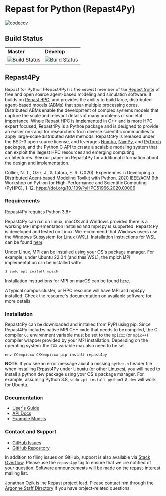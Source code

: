 # Repast for Python (Repast4Py)

[![codecov](https://codecov.io/gh/Repast/repast4py/branch/develop/graph/badge.svg?token=JCDU2LT8G2)](https://codecov.io/gh/Repast/repast4py/branch/develop)

## Build Status

<table>
  <tr>
    <td><b>Master</b></td>
    <td><b>Develop</b></td>
  </tr>
  <tr>
    <td><a href="https://circleci.com/gh/Repast/repast4py/tree/master"><img src="https://circleci.com/gh/Repast/repast4py/tree/master.svg?style=shield" alt="Build Status" /></a></td>
    <td><a href="https://circleci.com/gh/Repast/repast4py/tree/develop"><img src="https://circleci.com/gh/Repast/repast4py/tree/develop.svg?style=shield" alt="Build Status" /></a></td>
  </tr>
</table>

## Repast4Py

Repast for Python (Repast4Py) is the newest member of the [Repast Suite](https://repast.github.io) of 
free and open source agent-based modeling and simulation software.
It builds on  [Repast HPC](https://repast.github.io/repast_hpc.html), and provides the ability to build large, distributed agent-based models (ABMs) that span multiple processing cores. 
Distributed ABMs enable the development of complex systems models that capture the 
scale and relevant details of many problems of societal importance. Where Repast HPC is 
implemented in C++ and is more HPC expert focused, Repast4Py is a Python package and is 
designed to provide an easier on-ramp for researchers from diverse scientific communities to apply large-scale distributed ABM methods. 
Repast4Py is released under the BSD-3 open source license, and leverages [Numba](https://numba.pydata.org),
[NumPy](https://numpy.org), and [PyTorch](https://pytorch.org) packages, and the Python C API 
to create a scalable modeling system that can exploit the largest HPC resources and emerging computing architectures. See our paper on Repast4Py for additional information about the design and implementation.

Collier, N. T., Ozik, J., & Tatara, E. R. (2020). Experiences in Developing a Distributed Agent-based Modeling Toolkit with Python. 2020 IEEE/ACM 9th Workshop on Python for High-Performance and Scientific Computing (PyHPC), 1–12. https://doi.org/10.1109/PyHPC51966.2020.00006

### Requirements

Repast4Py requires Python 3.8+

Repast4Py can run on Linux, macOS and Windows provided there is a working MPI implementation
installed and mpi4py is supported. Repast4Py is developed and tested on Linux. We recommend
that Windows users use the Windows Subsystem for Linux (WSL). Installation instructions for
WSL can be found [here](https://docs.microsoft.com/en-us/windows/wsl/install).

Under Linux, MPI can be installed using your OS's package manager. For example, 
under Ubuntu 22.04 (and thus WSL), the mpich MPI implementation can be installed with:

```bash
$ sudo apt install mpich
```

Installation instructions for MPI on macOS can be found [here](https://repast.github.io/repast4py.site/macos_mpi_install.html).

A typical campus cluster, or HPC resource will have MPI and mpi4py installed. 
Check the resource's documentation on available software for more details.

### Installation

Repast4Py can be downloaded and installed from PyPI using pip. 
Since Repast4Py includes native MPI C++ code that needs to be compiled,
the C compiler `CC` environment variable must be set
to the `mpicxx` (or `mpic++`) compiler wrapper provided by your MPI installation. Depending
on the operating system, the `CXX` variable may also need to be set.

```
env CC=mpicxx CXX=mpicxx pip install repast4py
```

__NOTE__: If you see an error message about a missing `python.h` header file when
installing Repast4Py under Ubuntu (or other Linuxes), you will need to install
a python dev package using your OS's package manager. For example, assuming
Python 3.8, `sudo apt install python3.8-dev` will work for Ubuntu.

### Documentation

* [User's Guide](https://repast.github.io/repast4py.site/guide/user_guide.html)
* [API Docs](https://repast.github.io/repast4py.site/apidoc/index.html)
* [Example Models](https://repast.github.io/repast4py.site/examples/examples.html)

### Contact and Support

* [GitHub Issues](https://github.com/Repast/repast4py/issues)
* [GitHub Repository](https://github.com/Repast/repast4pyV)

In addition to filing issues on GitHub, support is also available via
[Stack Overflow](https://stackoverflow.com/questions/tagged/repast4py). 
Please use the `repast4py` tag to ensure that we are notified of your question. 
Software announcements will be made on the 
[repast-interest](http://lists.sourceforge.net/lists/listinfo/repast-interest) mailing list.

Jonathan Ozik is the Repast project lead. Please contact him through 
the [Argonne Staff Directory](https://www.anl.gov/staff-directory) if you
have project-related questions.
